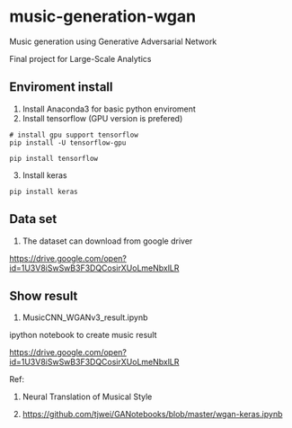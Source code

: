 # music-generation-wgan
Music generation using Generative Adversarial Network

Final project for Large-Scale Analytics

## Enviroment install

1. Install Anaconda3 for basic python enviroment
2. Install tensorflow (GPU version is prefered)

```
# install gpu support tensorflow
pip install -U tensorflow-gpu
```

```
pip install tensorflow
```

3. Install keras
```
pip install keras
```

## Data set
1. The dataset can download from google driver

https://drive.google.com/open?id=1U3V8iSwSwB3F3DQCosirXUoLmeNbxlLR


## Show result 

1.  MusicCNN\_WGANv3\_result.ipynb

ipython notebook to create music result

https://drive.google.com/open?id=1U3V8iSwSwB3F3DQCosirXUoLmeNbxlLR


Ref:

1. Neural Translation of Musical Style

2. https://github.com/tjwei/GANotebooks/blob/master/wgan-keras.ipynb
